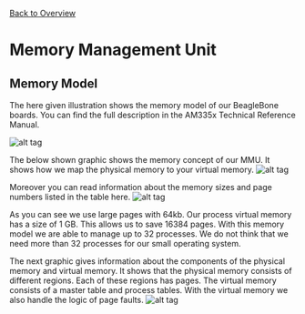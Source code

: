 [Back to Overview](https://github.com/BRO-FHV/docs/blob/master/README.md)
# Memory Management Unit
## Memory Model
The here given illustration shows the memory model of our BeagleBone boards.
You can find the full description in the AM335x Technical Reference Manual.

![alt tag](https://raw.github.com/BRO-FHV/docs/master/images/memoryMap.png)

The below shown graphic shows the memory concept of our MMU. It shows how we map the physical memory to your virtual memory.
![alt tag](https://raw.github.com/BRO-FHV/docs/master/images/memoryModel.png)


Moreover you can read information about the memory sizes and page numbers listed in the table here.
![alt tag](https://raw.github.com/BRO-FHV/docs/master/images/memoryTable.png)

As you can see we use large pages with 64kb. Our process virtual memory has a size of 1 GB. This allows us to save 16384 pages. With this memory model we are able to manage up to 32 processes. We do not think that we need more than 32 processes for our small operating system.

The next graphic gives information about the components of the physical memory and virtual memory. It shows that the physical memory consists of different regions. Each of these regions has pages. The virtual memory consists of a master table and process tables. With the virtual memory we also handle the logic of page faults.
![alt tag](https://raw.github.com/BRO-FHV/docs/master/images/Komponenten_PM_und_VM.png)

